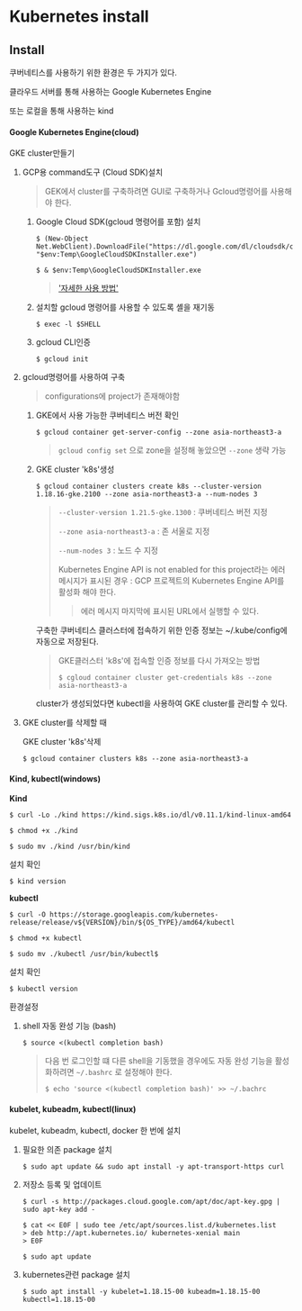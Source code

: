 # Kubernetes install

## Install

쿠버네티스를 사용하기 위한 환경은 두 가지가 있다.

클라우드 서버를 통해 사용하는 Google Kubernetes Engine

또는 로컬을 통해 사용하는 kind

#### Google Kubernetes Engine(cloud)

GKE cluster만들기

1. GCP용 command도구 (Cloud SDK)설치
   
   > GEK에서 cluster를 구축하려면 GUI로 구축하거나 Gcloud명령어를 사용해야 한다.
   
   1. Google Cloud SDK(gcloud 명령어를 포함) 설치
      
      ```
      $ (New-Object Net.WebClient).DownloadFile("https://dl.google.com/dl/cloudsdk/channels/rapid/GoogleCloudSDKInstaller.exe", "$env:Temp\GoogleCloudSDKInstaller.exe")
      ```
      
      ```
      $ & $env:Temp\GoogleCloudSDKInstaller.exe
      ```
      
      > ['자세한 사용 방법'](https://cloud.google.com/sdk/docs/quickstarts) 
   
   2. 설치할 gcloud 명령어를 사용할 수 있도록 셸을 재기동
      
      ```
      $ exec -l $SHELL
      ```
   
   3. gcloud  CLI인증
      
      ```
      $ gcloud init
      ```

2. gcloud명령어를 사용하여 구축
   
   > configurations에 project가 존재해야함
   
   1. GKE에서 사용 가능한 쿠버네티스 버전 확인
      
      ```
      $ gcloud container get-server-config --zone asia-northeast3-a
      ```
      
      > `gcloud config set` 으로 zone을 설정해 놓았으면 `--zone` 생략 가능
   
   2. GKE cluster 'k8s'생성
      
      ```
      $ gcloud container clusters create k8s --cluster-version 1.18.16-gke.2100 --zone asia-northeast3-a --num-nodes 3
      ```
      
      > `--cluster-version 1.21.5-gke.1300` : 쿠버네티스 버전 지정
      > 
      > `--zone asia-northeast3-a` : 존 서울로 지정
      > 
      > `--num-nodes 3` : 노드 수 지정
      > 
      > Kubernetes Engine API is not enabled for this project라는 에러 메시지가 표시된 경우 : GCP 프로젝트의 Kubernetes Engine API를 활성화 해야 한다. 
      > 
      > > 에러 메시지 마지막에 표시된 URL에서 실행할 수 있다.
      
      구축한 쿠버네티스 클러스터에 접속하기 위한 인증 정보는 ~/.kube/config에 자동으로 저장된다.
      
      > GKE클러스터 'k8s'에 접속할 인증 정보를 다시 가져오는 방법
      > 
      > ```
      > $ cgloud container cluster get-credentials k8s --zone asia-northeast3-a
      > ```
      
      cluster가 생성되었다면 kubectl을 사용하여 GKE cluster를 관리할 수 있다.

3. GKE cluster를 삭제할 때
   
   GKE cluster 'k8s'삭제
   
   ```
   $ gcloud container clusters k8s --zone asia-northeast3-a
   ```

#### Kind, kubectl(windows)

**Kind**

```
$ curl -Lo ./kind https://kind.sigs.k8s.io/dl/v0.11.1/kind-linux-amd64
```

```
$ chmod +x ./kind
```

```
$ sudo mv ./kind /usr/bin/kind
```

설치 확인

```
$ kind version
```

**kubectl**

```
$ curl -O https://storage.googleapis.com/kubernetes-release/release/v${VERSION}/bin/${OS_TYPE}/amd64/kubectl
```

```
$ chmod +x kubectl
```

```
$ sudo mv ./kubectl /usr/bin/kubectl$ 
```

설치 확인

```
$ kubectl version
```

환경설정

1. shell 자동 완성 기능 (bash)
   
   ```
   $ source <(kubectl completion bash)
   ```
   
   > 다음 번 로그인할 떄 다른 shell을 기동했을 경우에도 자동 완성 기능을 활성화하려면 `~/.bashrc` 로 설정해야 한다.
   > 
   > ```
   > $ echo 'source <(kubectl completion bash)' >> ~/.bachrc
   > ```

#### kubelet, kubeadm, kubectl(linux)

kubelet, kubeadm, kubectl, docker 한 번에 설치

1. 필요한 의존 package 설치
   
   ```
   $ sudo apt update && sudo apt install -y apt-transport-https curl
   ```

2. 저장소 등록 및 업데이트
   
   ```
   $ curl -s http://packages.cloud.google.com/apt/doc/apt-key.gpg | sudo apt-key add -
   ```
   
   ```
   $ cat << E0F | sudo tee /etc/apt/sources.list.d/kubernetes.list
   > deb http://apt.kubernetes.io/ kubernetes-xenial main
   > E0F
   ```
   
   ```
   $ sudo apt update
   ```

3. kubernetes관련 package 설치
   
   ```
   $ sudo apt install -y kubelet=1.18.15-00 kubeadm=1.18.15-00 kubectl=1.18.15-00
   ```
